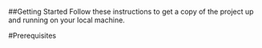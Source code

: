 ##Getting Started
Follow these instructions to get a copy of the project up and running on your local machine.

#Prerequisites
